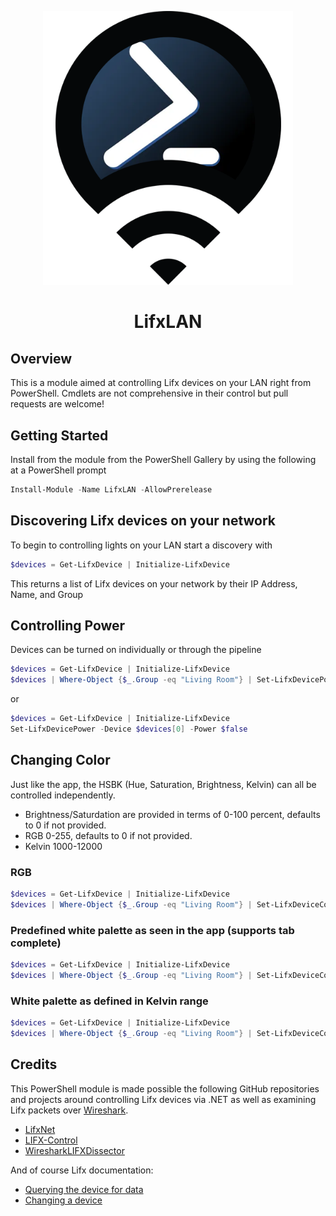 <p align="center">
  <img width="400" src="https://raw.githubusercontent.com/AdhocAdam/LifxLAN/main/lifxlan.png">
</p>
<h1 align="center">LifxLAN</h1>

## Overview
This is a module aimed at controlling Lifx devices on your LAN right from PowerShell. Cmdlets are not comprehensive in their control but pull requests are welcome! 

## Getting Started
Install from the module from the PowerShell Gallery by using the following at a PowerShell prompt
```powershell
Install-Module -Name LifxLAN -AllowPrerelease
```

## Discovering Lifx devices on your network
To begin to controlling lights on your LAN start a discovery with
```powershell
$devices = Get-LifxDevice | Initialize-LifxDevice
```
This returns a list of Lifx devices on your network by their IP Address, Name, and Group

## Controlling Power
Devices can be turned on individually or through the pipeline
```powershell
$devices = Get-LifxDevice | Initialize-LifxDevice
$devices | Where-Object {$_.Group -eq "Living Room"} | Set-LifxDevicePower -Power $true
```
or 
```powershell
$devices = Get-LifxDevice | Initialize-LifxDevice
Set-LifxDevicePower -Device $devices[0] -Power $false
```

## Changing Color
Just like the app, the HSBK (Hue, Saturation, Brightness, Kelvin) can all be controlled independently.
- Brightness/Saturdation are provided in terms of 0-100 percent, defaults to 0 if not provided.
- RGB 0-255, defaults to 0 if not provided.
- Kelvin 1000-12000

### RGB
```powershell
$devices = Get-LifxDevice | Initialize-LifxDevice
$devices | Where-Object {$_.Group -eq "Living Room"} | Set-LifxDeviceColor -Red 200 -Blue 13 -Brightness 75 -Saturation 100
```

### Predefined white palette as seen in the app (supports tab complete)
```powershell
$devices = Get-LifxDevice | Initialize-LifxDevice
$devices | Where-Object {$_.Group -eq "Living Room"} | Set-LifxDeviceColor -Brightness 100 -White 'Sunset' -SecondsToTransition 1.5
```


### White palette as defined in Kelvin range
```powershell        
$devices = Get-LifxDevice | Initialize-LifxDevice
$devices | Where-Object {$_.Group -eq "Living Room"} | Set-LifxDeviceColor -Kelvin 7500 -Brightness 100
```

## Credits
This PowerShell module is made possible the following GitHub repositories and projects around controlling Lifx devices via .NET as well as examining Lifx packets over [Wireshark](https://www.wireshark.org/).
- [LifxNet](https://github.com/dotMorten/LifxNet)
- [LIFX-Control](https://github.com/PhilWheat/LIFX-Control)
- [WiresharkLIFXDissector](https://github.com/mab5vot9us9a/WiresharkLIFXDissector)

And of course Lifx documentation:
- [Querying the device for data](https://lan.developer.lifx.com/docs/querying-the-device-for-data)
- [Changing a device](https://lan.developer.lifx.com/docs/changing-a-device)

